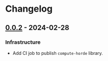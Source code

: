 # Changelog

<!-- towncrier release notes start -->

## [0.0.2](https://github.com/backend-developers-ltd/ComputeHorde/releases/tag/library-v0.0.2) - 2024-02-28


### Infrastructure

- Add CI job to publish `compute-horde` library.
